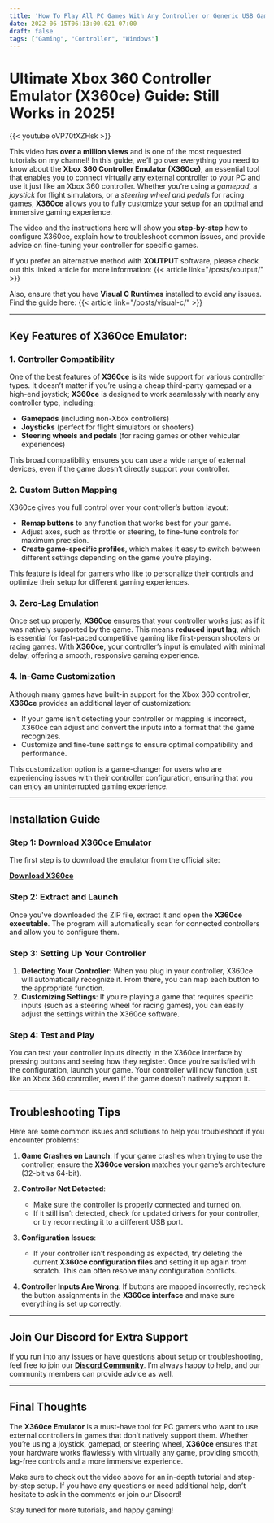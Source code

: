 ```yaml
---
title: 'How To Play All PC Games With Any Controller or Generic USB Gamepad [X360CE]'
date: 2022-06-15T06:13:00.021-07:00
draft: false  
tags: ["Gaming", "Controller", "Windows"]
---
```

# Ultimate Xbox 360 Controller Emulator (X360ce) Guide: Still Works in 2025!

{{< youtube oVP70tXZHsk >}}

This video has **over a million views** and is one of the most requested tutorials on my channel! In this guide, we’ll go over everything you need to know about the **Xbox 360 Controller Emulator (X360ce)**, an essential tool that enables you to connect virtually any external controller to your PC and use it just like an Xbox 360 controller. Whether you’re using a *gamepad*, a *joystick* for flight simulators, or a *steering wheel and pedals* for racing games, **X360ce** allows you to fully customize your setup for an optimal and immersive gaming experience.

The video and the instructions here will show you **step-by-step** how to configure X360ce, explain how to troubleshoot common issues, and provide advice on fine-tuning your controller for specific games. 

If you prefer an alternative method with **XOUTPUT** software, please check out this linked article for more information:
{{< article link="/posts/xoutput/" >}}

Also, ensure that you have **Visual C Runtimes** installed to avoid any issues. Find the guide here:
{{< article link="/posts/visual-c/" >}}

---

## Key Features of X360ce Emulator:

### 1. **Controller Compatibility**
One of the best features of **X360ce** is its wide support for various controller types. It doesn’t matter if you’re using a cheap third-party gamepad or a high-end joystick; **X360ce** is designed to work seamlessly with nearly any controller type, including:
   - **Gamepads** (including non-Xbox controllers)
   - **Joysticks** (perfect for flight simulators or shooters)
   - **Steering wheels and pedals** (for racing games or other vehicular experiences)

This broad compatibility ensures you can use a wide range of external devices, even if the game doesn’t directly support your controller.

### 2. **Custom Button Mapping**
X360ce gives you full control over your controller’s button layout:
   - **Remap buttons** to any function that works best for your game.
   - Adjust axes, such as throttle or steering, to fine-tune controls for maximum precision.
   - **Create game-specific profiles**, which makes it easy to switch between different settings depending on the game you’re playing.

This feature is ideal for gamers who like to personalize their controls and optimize their setup for different gaming experiences.

### 3. **Zero-Lag Emulation**
Once set up properly, **X360ce** ensures that your controller works just as if it was natively supported by the game. This means **reduced input lag**, which is essential for fast-paced competitive gaming like first-person shooters or racing games. With **X360ce**, your controller’s input is emulated with minimal delay, offering a smooth, responsive gaming experience.

### 4. **In-Game Customization**
Although many games have built-in support for the Xbox 360 controller, **X360ce** provides an additional layer of customization:
   - If your game isn’t detecting your controller or mapping is incorrect, X360ce can adjust and convert the inputs into a format that the game recognizes.
   - Customize and fine-tune settings to ensure optimal compatibility and performance.

This customization option is a game-changer for users who are experiencing issues with their controller configuration, ensuring that you can enjoy an uninterrupted gaming experience.

---

## Installation Guide

### Step 1: **Download X360ce Emulator**
The first step is to download the emulator from the official site:

[**Download X360ce**](https://www.x360ce.com/)

### Step 2: **Extract and Launch**
Once you've downloaded the ZIP file, extract it and open the **X360ce executable**. The program will automatically scan for connected controllers and allow you to configure them.

### Step 3: **Setting Up Your Controller**
1. **Detecting Your Controller**: When you plug in your controller, X360ce will automatically recognize it. From there, you can map each button to the appropriate function.
2. **Customizing Settings**: If you’re playing a game that requires specific inputs (such as a steering wheel for racing games), you can easily adjust the settings within the X360ce software.

### Step 4: **Test and Play**
You can test your controller inputs directly in the X360ce interface by pressing buttons and seeing how they register. Once you’re satisfied with the configuration, launch your game. Your controller will now function just like an Xbox 360 controller, even if the game doesn’t natively support it.

---

## Troubleshooting Tips

Here are some common issues and solutions to help you troubleshoot if you encounter problems:

1. **Game Crashes on Launch**: If your game crashes when trying to use the controller, ensure the **X360ce version** matches your game’s architecture (32-bit vs 64-bit).
   
2. **Controller Not Detected**: 
   - Make sure the controller is properly connected and turned on.
   - If it still isn’t detected, check for updated drivers for your controller, or try reconnecting it to a different USB port.

3. **Configuration Issues**: 
   - If your controller isn’t responding as expected, try deleting the current **X360ce configuration files** and setting it up again from scratch. This can often resolve many configuration conflicts.

4. **Controller Inputs Are Wrong**: If buttons are mapped incorrectly, recheck the button assignments in the **X360ce interface** and make sure everything is set up correctly.

---

## Join Our Discord for Extra Support

If you run into any issues or have questions about setup or troubleshooting, feel free to join our **[Discord Community](https://discord.com/invite/3Ypxd223fk)**. I’m always happy to help, and our community members can provide advice as well.

---

## Final Thoughts

The **X360ce Emulator** is a must-have tool for PC gamers who want to use external controllers in games that don’t natively support them. Whether you’re using a joystick, gamepad, or steering wheel, **X360ce** ensures that your hardware works flawlessly with virtually any game, providing smooth, lag-free controls and a more immersive experience.

Make sure to check out the video above for an in-depth tutorial and step-by-step setup. If you have any questions or need additional help, don’t hesitate to ask in the comments or join our Discord!

Stay tuned for more tutorials, and happy gaming!


